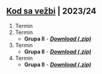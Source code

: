 ## [Kod sa vežbi](../) | 2023/24

1. Termin
2. Termin
    - **Grupa II** - [**_Download (.zip)_**](./02-termin/2-grupa.zip)
3. Termin
    - **Grupa II** - [**_Download (.zip)_**](./03-termin/2-grupa.zip)
4. Termin
    - **Grupa II** - [**_Download (.zip)_**](./04-termin/2-grupa.zip)

